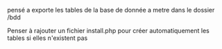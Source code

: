pensé a exporte les tables de la base de donnée a metre dans le dossier /bdd

Penser à rajouter un fichier install.php pour créer automatiquement les tables si elles n'existent pas
